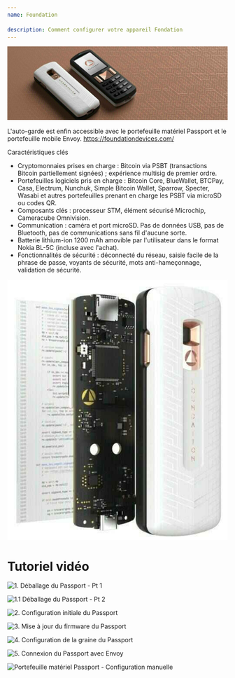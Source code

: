 ```yaml
---
name: Foundation

description: Comment configurer votre appareil Fondation
---
```


![cover](assets/cover.jpeg)

L'auto-garde est enfin accessible avec le portefeuille matériel Passport et le portefeuille mobile Envoy. https://foundationdevices.com/

Caractéristiques clés

- Cryptomonnaies prises en charge : Bitcoin via PSBT (transactions Bitcoin partiellement signées) ; expérience multisig de premier ordre.
- Portefeuilles logiciels pris en charge : Bitcoin Core, BlueWallet, BTCPay, Casa, Electrum, Nunchuk, Simple Bitcoin Wallet, Sparrow, Specter, Wasabi et autres portefeuilles prenant en charge les PSBT via microSD ou codes QR.
- Composants clés : processeur STM, élément sécurisé Microchip, Cameracube Omnivision.
- Communication : caméra et port microSD. Pas de données USB, pas de Bluetooth, pas de communications sans fil d'aucune sorte.
- Batterie lithium-ion 1200 mAh amovible par l'utilisateur dans le format Nokia BL-5C (incluse avec l'achat).
- Fonctionnalités de sécurité : déconnecté du réseau, saisie facile de la phrase de passe, voyants de sécurité, mots anti-hameçonnage, validation de sécurité.

![device](assets/1.jpeg)

# Tutoriel vidéo

![1. Déballage du Passport - Pt 1](https://youtu.be/rUGTWWUlCgU)

![1.1 Déballage du Passport - Pt 2](https://youtu.be/IXj-s-7odFQ)

![2. Configuration initiale du Passport](https://youtu.be/o4VxtDdcFUU)

![3. Mise à jour du firmware du Passport](https://youtu.be/YZQF9ATUnHU)

![4. Configuration de la graine du Passport](https://youtu.be/3dmLeCnNGSI)

![5. Connexion du Passport avec Envoy](https://youtu.be/x-EERNXlvrc)

![Portefeuille matériel Passport - Configuration manuelle](https://youtu.be/UKzMHsjJFYU)
